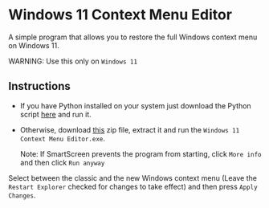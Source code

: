 <h1>Windows 11 Context Menu Editor</h1>

<p>A simple program that allows you to restore the full Windows context menu on Windows 11.</p>

WARNING: Use this only on `Windows 11`

<h2>Instructions</h2>


  - If you have Python installed on your system just download the Python script <a href="https://github.com/Giannis05/win11-context-menu-editor/releases/download/1.0.0/Windows.11.Context.Menu.Editor.pyw">here</a> and run it.

  - Otherwise, download <a href="https://github.com/Giannis05/win11-context-menu-editor/releases/download/1.0.0/Windows.11.Context.Menu.Editor.zip">this</a> zip file, extract it and run the `Windows 11 Context Menu Editor.exe`.
  
    Note: If SmartScreen prevents the program from starting, click `More info` and then click `Run anyway`

Select between the classic and the new Windows context menu (Leave the `Restart Explorer` checked for changes to take effect) and then press `Apply Changes`.
